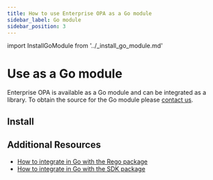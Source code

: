 ```yaml
---
title: How to use Enterprise OPA as a Go module
sidebar_label: Go module
sidebar_position: 3
---
```


<!-- markdownlint-disable MD044 -->
import InstallGoModule from '../_install_go_module.md'


# Use as a Go module

Enterprise OPA is available as a Go module and can be integrated as a library.
To obtain the source for the Go module please [contact
us](https://inviter.co/styra).


## Install

<InstallGoModule />


## Additional Resources

- [How to integrate in Go with the Rego package](/enterprise-opa/how-to/integrate/go-rego)
- [How to integrate in Go with the SDK package](/enterprise-opa/how-to/integrate/go-sdk)
